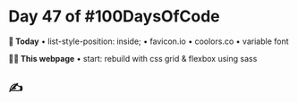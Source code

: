 # Day 47 of #100DaysOfCode

**📖 Today**
• list-style-position: inside;
• favicon.io
• coolors.co
• variable font

**👨‍💻 This webpage**
• start: rebuild with css grid & flexbox using sass

## ✍
